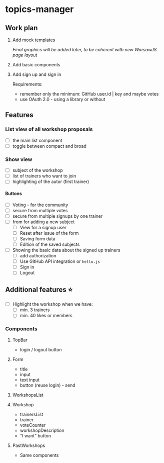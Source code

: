 # topics-manager

## Work plan

1. Add mock templates

    _Final graphics will be added later, to be coherent with new WarsawJS page layout_

2. Add basic components
3. Add sign up and sign in

    Requirements:

    - remember only the minimum: GitHub user.id | key and maybe votes
    - use OAuth 2.0 - using a library or without

## Features

### List view of all workshop proposals

- [ ] the main list component
- [ ] toggle between compact and broad

### Show view

- [ ] subject of the workshop
- [ ] list of trainers who want to join
- [ ] highlighting of the autor (first trainer)

#### Buttons

- [ ] Voting - for the community
- [ ] secure from multiple votes
- [ ] secure from multiple signups by one trainer
- [ ] from for adding a new subject
    - [ ] View for a signup user
    - [ ] Reset after issue of the form
    - [ ] Saving form data
    - [ ] Edition of the saved subjects
- [ ] Showing the basic data about the signed up trainers
    - [ ] add authorization
    - [ ] Use GitHub API integration or `hello.js`
    - [ ] Sign in
    - [ ] Logout

## Additional features :star:

- [ ] Highlight the workshop when we have:
    - [ ] min. 3 trainers
    - [ ] min. 40 likes or members

### Components

1. TopBar
    - login / logout button

2. Form
    - title
    - input
    - text input
    - button (reuse login) - send

3. WorkshopsList
4. Workshop
    - trainersList
    - trainer
    - voteCounter
    - workshopDescription
    - “I want” button

5. PastWorkshops
    - Same components
